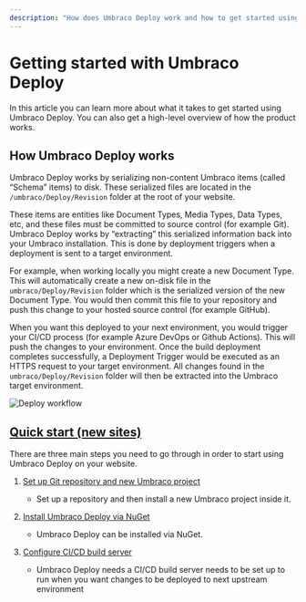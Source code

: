 ```yaml
---
description: "How does Umbraco Deploy work and how to get started using Umbraco Deploy "
---
```


# Getting started with Umbraco Deploy

In this article you can learn more about what it takes to get started using Umbraco Deploy. You can also get a high-level overview of how the product works.

## How Umbraco Deploy works

Umbraco Deploy works by serializing non-content Umbraco items (called “Schema” items) to disk. These serialized files are located in the `/umbraco/Deploy/Revision` folder at the root of your website.

These items are entities like Document Types, Media Types, Data Types, etc, and these files must be committed to source control (for example Git). Umbraco Deploy works by “extracting” this serialized information back into your Umbraco installation. This is done by deployment triggers when a deployment is sent to a target environment.

For example, when working locally you might create a new Document Type. This will automatically create a new on-disk file in the `umbraco/Deploy/Revision` folder which is the serialized version of the new Document Type. You would then commit this file to your repository and push this change to your hosted source control (for example GitHub).

When you want this deployed to your next environment, you would trigger your CI/CD process (for example Azure DevOps or Github Actions). This will push the changes to your environment. Once the build deployment completes successfully, a Deployment Trigger would be executed as an HTTPS request to your target environment. All changes found in the `umbraco/Deploy/Revision` folder will then be extracted into the Umbraco target environment.

![Deploy workflow](images/Deploy_concept.png)

## [Quick start (new sites)](installing-deploy/new-site.md)

There are three main steps you need to go through in order to start using Umbraco Deploy on your website.

1. [Set up Git repository and new Umbraco project](installing-deploy/new-site.md#set-up-git-repository-and-umbraco-project)
    - Set up a repository and then install a new Umbraco project inside it.

2. [Install Umbraco Deploy via NuGet](installing-deploy/new-site.md#installing-and-setting-up-umbraco-deploy)
    - Umbraco Deploy can be installed via NuGet.

3. [Configure CI/CD build server](installing-deploy/new-site.md#set-up-cicd-pipeline)
    - Umbraco Deploy needs a CI/CD build server needs to be set up to run when you want changes to be deployed to next upstream environment
